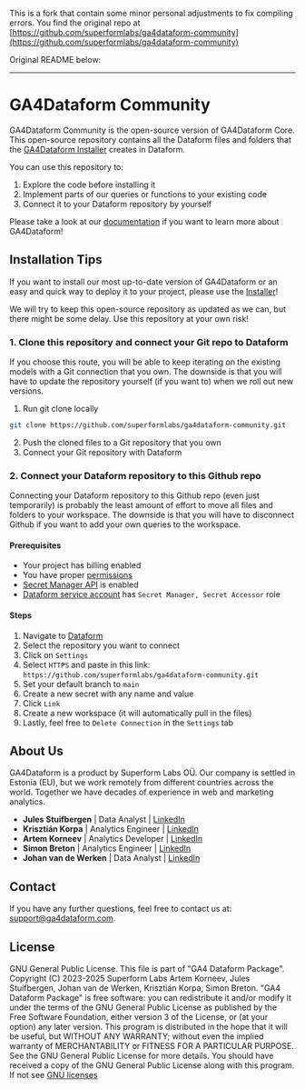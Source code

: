This is a fork that contain some minor personal adjustments to fix compiling errors.
You find the original repo at [https://github.com/superformlabs/ga4dataform-community](https://github.com/superformlabs/ga4dataform-community)

Original README below:

---------

# GA4Dataform Community

GA4Dataform Community is the open-source version of GA4Dataform Core.
This open-source repository contains all the Dataform files and folders that the [GA4Dataform Installer](https://setup.ga4dataform.com/) creates in Dataform.

You can use this repository to:
1. Explore the code before installing it
2. Implement parts of our queries or functions to your existing code
3. Connect it to your Dataform repository by yourself

Please take a look at our [documentation](https://docs.ga4dataform.com/docs/) if you want to learn more about GA4Dataform!

## Installation Tips

If you want to install our most up-to-date version of GA4Dataform or an easy and quick way to deploy it to your project, please use the [Installer](https://setup.ga4dataform.com/)!

We will try to keep this open-source repository as updated as we can, but there might be some delay. Use this repository at your own risk!

### 1. Clone this repository and connect your Git repo to Dataform
If you choose this route, you will be able to keep iterating on the existing models with a Git connection that you own. The downside is that you will have to update the repository yourself (if you want to) when we roll out new versions.

1. Run git clone locally
```bash
git clone https://github.com/superformlabs/ga4dataform-community.git
```
2. Push the cloned files to a Git repository that you own
3. Connect your Git repository with Dataform

### 2. Connect your Dataform repository to this Github repo

Connecting your Dataform repository to this Github repo (even just temporarily) is probably the least amount of effort to move all files and folders to your workspace. The downside is that you will have to disconnect Github if you want to add your own queries to the workspace.

#### Prerequisites
* Your project has billing enabled
* You have proper [permissions](https://docs.ga4dataform.com/docs/permissions)
* [Secret Manager API](https://console.cloud.google.com/apis/api/secretmanager.googleapis.com/metrics) is enabled
* [Dataform service account](https://console.cloud.google.com/iam-admin/iam) has `Secret Manager, Secret Accessor` role

#### Steps
1. Navigate to [Dataform](https://console.cloud.google.com/bigquery/dataform)
2. Select the repository you want to connect
3. Click on `Settings`
4. Select `HTTPS` and paste in this link: `https://github.com/superformlabs/ga4dataform-community.git`
5. Set your default branch to `main`
6. Create a new secret with any name and value
7. Click `Link`
8. Create a new workspace (it will automatically pull in the files)
9. Lastly, feel free to `Delete Connection` in the `Settings` tab

## About Us
GA4Dataform is a product by Superform Labs OÜ. Our company is settled in Estonia (EU), but we work remotely from different countries across the world. Together we have decades of experience in web and marketing analytics.

- **Jules Stuifbergen** | Data Analyst | [LinkedIn](https://www.linkedin.com/in/stuifbergen/)
- **Krisztián Korpa** | Analytics Engineer | [LinkedIn](https://www.linkedin.com/in/krisztian-korpa/)
- **Artem Korneev** | Analytics Developer | [LinkedIn](https://www.linkedin.com/in/artem-korneev/)
- **Simon Breton** | Analytics Engineer | [LinkedIn](https://www.linkedin.com/in/simonbreton/)
- **Johan van de Werken** | Data Analyst | [LinkedIn](https://www.linkedin.com/in/johanvdwerken/)

## Contact
If you have any further questions, feel free to contact us at: [support@ga4dataform.com](mailto:support@ga4dataform.com).

## License
GNU General Public License. This file is part of "GA4 Dataform Package". Copyright (C) 2023-2025 Superform Labs Artem Korneev, Jules Stuifbergen, Johan van de Werken, Krisztián Korpa, Simon Breton. "GA4 Dataform Package" is free software: you can redistribute it and/or modify it under the terms of the GNU General Public License as published by the Free Software Foundation, either version 3 of the License, or (at your option) any later version. This program is distributed in the hope that it will be useful, but WITHOUT ANY WARRANTY; without even the implied warranty of MERCHANTABILITY or FITNESS FOR A PARTICULAR PURPOSE. See the GNU General Public License for more details. You should have received a copy of the GNU General Public License along with this program. If not see [GNU licenses](http://www.gnu.org/licenses/)

